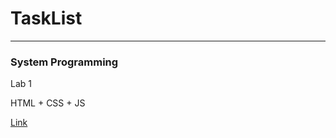 # TaskList
___
### System Programming 


Lab 1


HTML + CSS + JS


[Link](https://aayakunin.github.io/TaskList/)
